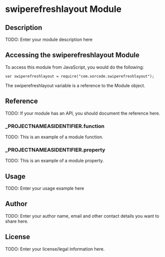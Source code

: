 # swiperefreshlayout Module

## Description

TODO: Enter your module description here

## Accessing the swiperefreshlayout Module

To access this module from JavaScript, you would do the following:

	var swiperefreshlayout = require("com.xorcode.swiperefreshlayout");

The swiperefreshlayout variable is a reference to the Module object.	

## Reference

TODO: If your module has an API, you should document
the reference here.

### ___PROJECTNAMEASIDENTIFIER__.function

TODO: This is an example of a module function.

### ___PROJECTNAMEASIDENTIFIER__.property

TODO: This is an example of a module property.

## Usage

TODO: Enter your usage example here

## Author

TODO: Enter your author name, email and other contact
details you want to share here. 

## License

TODO: Enter your license/legal information here.
